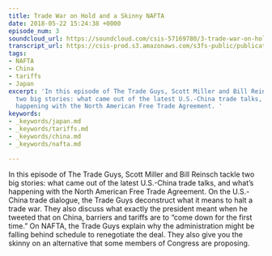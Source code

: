 ```yaml
---
title: Trade War on Hold and a Skinny NAFTA
date: 2018-05-22 15:24:38 +0000
episode_num: 3
soundcloud_url: https://soundcloud.com/csis-57169780/3-trade-war-on-hold-and-a?in=csis-57169780/sets/the-trade-guys
transcript_url: https://csis-prod.s3.amazonaws.com/s3fs-public/publication/180730_Trade_War_%20NAFTA.pdf?odOCav0FNgKAR34IxZqg0pRuahn9RXT1
tags:
- NAFTA
- China
- tariffs
- Japan
excerpt: 'In this episode of The Trade Guys, Scott Miller and Bill Reinsch tackle
  two big stories: what came out of the latest U.S.-China trade talks, and what’s
  happening with the North American Free Trade Agreement. '
keywords:
- _keywords/japan.md
- _keywords/tariffs.md
- _keywords/china.md
- _keywords/nafta.md

---
```

In this episode of The Trade Guys, Scott Miller and Bill Reinsch tackle two big stories: what came out of the latest U.S.-China trade talks, and what’s happening with the North American Free Trade Agreement. On the U.S.-China trade dialogue, the Trade Guys deconstruct what it means to halt a trade war. They also discuss what exactly the president meant when he tweeted that on China, barriers and tariffs are to “come down for the first time.” On NAFTA, the Trade Guys explain why the administration might be falling behind schedule to renegotiate the deal. They also give you the skinny on an alternative that some members of Congress are proposing.